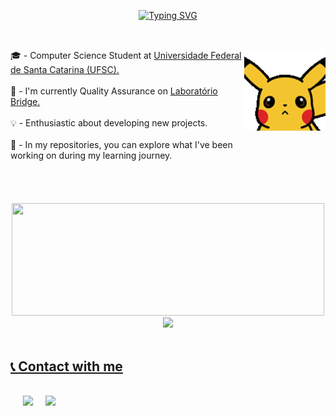 <div align="center">
<!-- ========================= apresentação ========================= -->

[![Typing SVG](https://readme-typing-svg.demolab.com/?lines=Hi+!+I'm+Victória+Rodrigues;Welcome+to+my+profile+^-^&color=FF6EC7&center=true)](https://git.io/typing-svg)

</div> 

##
<br>
    
  <!-- GIF -->
<img src="assets\hello.gif" alt="GIF" width="130" height="130" align ="right">



<div style="display: flex; align-items: center;">

  <!-- Texto -->
<div>
🎓 - Computer Science Student at <a href="https://ufsc.br/" target="_blank">Universidade Federal de Santa Catarina (UFSC).</a><br><br>
🔭 - I'm currently Quality Assurance on  <a href="https://portal.bridge.ufsc.br/" target="_blank">Laboratório Bridge. </a> <br><br>
💡 - Enthusiastic about developing new projects. <br> <br>
📂 - In my repositories, you can explore what I've been working on during my learning journey.  </div>

</div>

<br>
<br>
<br>
<br>
<div align="center">
<!-- ========================= stats ========================= -->
  <a href="https://github.com/victoriavllso">
  <img height="180em" width=500em" src="https://github-readme-stats.vercel.app/api?username=victoriavllso&show_icons=true&theme=date_night&include_all_commits=true&count_private=true"/>
  <img height="180em" src="https://github-readme-stats.vercel.app/api/top-langs/?username=victoriavllso&layout=compact&langs_count=168&theme=date_night"/>

</div>

<br>
<!-- =========================  contatos ========================= -->


## 📞 Contact with me

<br>
<div style="display: flex; align-items: center; gap: 20px;">
  <a href = "mailto:victoria.rvv@outlook.com"><img src="https://img.shields.io/badge/Outlook-FF6EC7?style=for-the-badge&logo=microsoft-outlook&logoColor=white"></a>
  <a href="https://www.linkedin.com/in/vict%C3%B3ria-rodrigues-veloso-3bb3a8200/" target="_blank"><img src="https://img.shields.io/badge/-Linkedin-FF6EC7?style=for-the-badge&logo=linkedin&logoColor=FFF" target="_blank"></a> 
</div>

